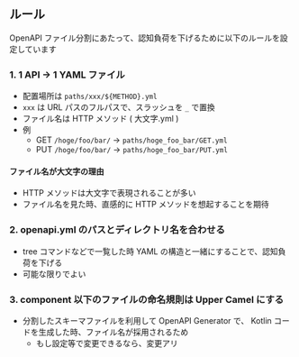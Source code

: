 ## ルール

OpenAPI ファイル分割にあたって、認知負荷を下げるために以下のルールを設定しています

### 1. 1 API -> 1 YAML ファイル
- 配置場所は `paths/xxx/${METHOD}.yml`
- `xxx` は URL パスのフルパスで、スラッシュを `_` で置換
- ファイル名は HTTP メソッド ( 大文字.yml )
- 例
  - GET `/hoge/foo/bar/` -> `paths/hoge_foo_bar/GET.yml`
  - PUT `/hoge/foo/bar/` -> `paths/hoge_foo_bar/PUT.yml`

#### ファイル名が大文字の理由

- HTTP メソッドは大文字で表現されることが多い
- ファイル名を見た時、直感的に HTTP メソッドを想起することを期待

### 2. openapi.yml のパスとディレクトリ名を合わせる

- tree コマンドなどで一覧した時 YAML の構造と一緒にすることで、認知負荷を下げる
- 可能な限りでよい

### 3. component 以下のファイルの命名規則は Upper Camel にする

- 分割したスキーマファイルを利用して OpenAPI Generator で、 Kotlin コードを生成した時、ファイル名が採用されるため
  - もし設定等で変更できるなら、変更アリ
